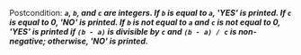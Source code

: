 Postcondition: ***`a`, `b`, and `c` are integers. If `b` is equal to `a`, 'YES' is printed. If `c` is equal to 0, 'NO' is printed. If `b` is not equal to `a` and `c` is not equal to 0, 'YES' is printed if `(b - a)` is divisible by `c` and `(b - a) / c` is non-negative; otherwise, 'NO' is printed.***